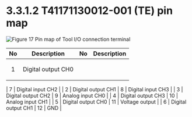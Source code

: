 # 3.3.1.2 T41171130012-001 (TE) pin map

![Figure 17 Pin map of Tool I/O connection terminal](../../../.gitbook/assets/t_pin_map\_2.png)

| **No** |           **Description**          | **No** |  **Description**  |
| :----: | :--------------------------------: | :----: | :---------------: |
|    1   | <p>Digital output CH0</p><p></p> |    7   | Digital input CH2 |
|    2   |       Digital output CH1&#xD;      |    8   | Digital input CH3 |
|    3   |       Digital output CH2&#xD;      |    9   |  Analog input CH0 |
|    4   |       Digital output CH3&#xD;      |   10   |  Analog input CH1 |
|    5   |       Digital output CH0&#xD;      |   11   |   Voltage output  |
|    6   |         Digital output CH1         |   12   |        GND        |
